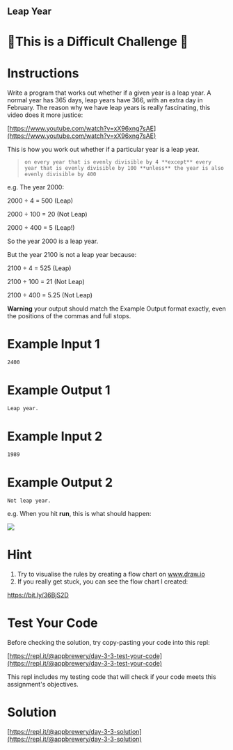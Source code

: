 ## Leap Year

# 💪This is a Difficult Challenge 💪

# Instructions

Write a program that works out whether if a given year is a leap year. A normal year has 365 days, leap years have 366, with an extra day in February. The reason why we have leap years is really fascinating, this video does it more justice:

[https://www.youtube.com/watch?v=xX96xng7sAE](https://www.youtube.com/watch?v=xX96xng7sAE)

This is how you work out whether if a particular year is a leap year. 

> `on every year that is evenly divisible by 4
>   **except** every year that is evenly divisible by 100
>     **unless** the year is also evenly divisible by 400`

e.g. The year 2000:

2000 ÷ 4 = 500 (Leap)

2000 ÷ 100 = 20 (Not Leap)

2000 ÷ 400 = 5 (Leap!)

So the year 2000 is a leap year.

But the year 2100 is not a leap year because:

2100 ÷  4 = 525 (Leap)

2100 ÷ 100 = 21 (Not Leap)

2100 ÷ 400 = 5.25 (Not Leap)

**Warning** your output should match the Example Output format exactly, even the positions of the commas and full stops. 

# Example Input 1

```
2400
```

# Example Output 1

```
Leap year.
```

# Example Input 2

```
1989
```

# Example Output 2

```
Not leap year.
```

e.g. When you hit **run**, this is what should happen:  

 ![](https://cdn.fs.teachablecdn.com/AthNqKoSm6JD4sMom2X2)

# Hint

1. Try to visualise the rules by creating a flow chart on www.draw.io
2. If you really get stuck, you can see the flow chart I created: 

https://bit.ly/36BjS2D

# Test Your Code

Before checking the solution, try copy-pasting your code into this repl: 

[https://repl.it/@appbrewery/day-3-3-test-your-code](https://repl.it/@appbrewery/day-3-3-test-your-code)

This repl includes my testing code that will check if your code meets this assignment's objectives. 


# Solution

[https://repl.it/@appbrewery/day-3-3-solution](https://repl.it/@appbrewery/day-3-3-solution)